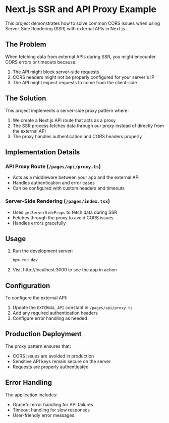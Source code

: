 
# Next.js SSR and API Proxy Example

This project demonstrates how to solve common CORS issues when using Server-Side Rendering (SSR) with external APIs in Next.js.

## The Problem

When fetching data from external APIs during SSR, you might encounter CORS errors or timeouts because:
1. The API might block server-side requests
2. CORS headers might not be properly configured for your server's IP
3. The API might expect requests to come from the client-side

## The Solution

This project implements a server-side proxy pattern where:
1. We create a Next.js API route that acts as a proxy
2. The SSR process fetches data through our proxy instead of directly from the external API
3. The proxy handles authentication and CORS headers properly

## Implementation Details

### API Proxy Route (`/pages/api/proxy.ts`)
- Acts as a middleware between your app and the external API
- Handles authentication and error cases
- Can be configured with custom headers and timeouts

### Server-Side Rendering (`/pages/index.tsx`)
- Uses `getServerSideProps` to fetch data during SSR
- Fetches through the proxy to avoid CORS issues
- Handles errors gracefully

## Usage

1. Run the development server:
   ```bash
   npm run dev
   ```

2. Visit http://localhost:3000 to see the app in action

## Configuration

To configure the external API:

1. Update the `EXTERNAL_API` constant in `/pages/api/proxy.ts`
2. Add any required authentication headers
3. Configure error handling as needed

## Production Deployment

The proxy pattern ensures that:
- CORS issues are avoided in production
- Sensitive API keys remain secure on the server
- Requests are properly authenticated

## Error Handling

The application includes:
- Graceful error handling for API failures
- Timeout handling for slow responses
- User-friendly error messages
